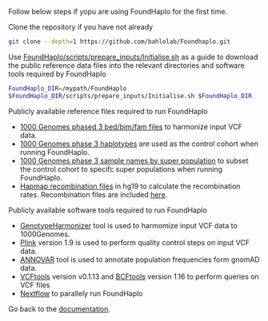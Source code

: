 Follow below steps if yopu are using FoundHaplo for the first time.

Clone the repository if you have not already
```bash
git clone --depth=1 https://github.com/bahlolab/Foundhaplo.git 
```
Use [FoundHaplo/scripts/prepare_inputs/Initialise.sh](https://github.com/bahlolab/FoundHaplo/blob/main/scripts/prepare_inputs/Initialise.sh) as a guide to download the public reference data files into the relevant directories and software tools required by FoundHaplo

```bash
FoundHaplo_DIR=/mypath/FoundHaplo
$FoundHaplo_DIR/scripts/prepare_inputs/Initialise.sh $FoundHaplo_DIR
```
Publicly available reference files required to run FoundHaplo

* [1000 Genomes phased 3 bed/bim/fam files](https://figshare.com/articles/dataset/1000_genomes_phase_3_files_with_SNPs_in_common_with_HapMap3/9208979?file=17838962) to harmonize input VCF data. 
* [1000 Genomes phase 3 haplotypes](http://hgdownload.cse.ucsc.edu/gbdb/hg19/1000Genomes/phase3/) are used as the control cohort when running FoundHaplo.
* [1000 Genomes phase 3 sample names by super population](https://www.internationalgenome.org/data-portal/data-collection/phase-3) to subset the control cohort to specifc super populations when running FoundHaplo.
* [Hapmap recombination files](https://github.com/bahlolab/FoundHaplo/tree/main/input_files/public_data/genetic_map_HapMapII_GRCh37) in hg19 to calculate the recombination rates. Recombination files are included [here](https://github.com/bahlolab/FoundHaplo/tree/main/input_files/public_data/genetic_map_HapMapII_GRCh37).

Publicly available software tools required to run FoundHaplo

* [GenotypeHarmonizer](https://github.com/molgenis/systemsgenetics/wiki/Genotype-Harmonizer-Download) tool is used to harmomize input VCF data to 1000Genomes.
* [Plink](https://zzz.bwh.harvard.edu/plink/plink2.shtml) version 1.9 is used to perform quality control steps on input VCF data. 
* [ANNOVAR](https://annovar.openbioinformatics.org/en/latest/user-guide/download/) tool is used to annotate population frequencies form gnomAD data.
* [VCFtools](https://vcftools.github.io/downloads.html) version v0.1.13 and [BCFtools](http://www.htslib.org/download/) version 1.16 to perform queries on VCF files 
* [Nextflow](https://www.nextflow.io/) to parallely run FoundHaplo

Go back to the [documentation](https://github.com/bahlolab/FoundHaplo/blob/main/Documentation/Guide%20to%20run%20FoundHaplo.md).
